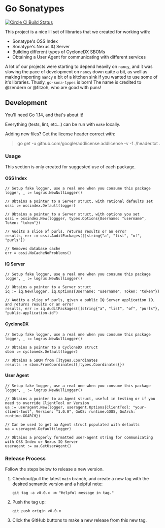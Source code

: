# Go Sonatypes

<a href="https://circleci.com/gh/sonatype-nexus-community/go-sona-types"><img src="https://circleci.com/gh/sonatype-nexus-community/go-sona-types.svg?style=shield" alt="Circle CI Build Status"></img></a>

This project is a nice lil set of libraries that we created for working with:

- Sonatype's OSS Index
- Sonatype's Nexus IQ Server
- Building different types of CycloneDX SBOMs
- Obtaining a User Agent for communicating with different services

A lot of our projects were starting to depend heavily on `nancy`, and it was slowing the pace of development on `nancy` down quite a bit, as well as making importing `nancy` a bit of a kitchen sink if you wanted to use some of it's libraries. Thusly, `go-sona-types` is born! The name is credited to @zendern or @fitzoh, who are good with puns!

## Development

You'll need Go 1.14, and that's about it!

Everything (tests, lint, etc...) can be run with `make` locally.

Adding new files? Get the license header correct with:

> go get -u github.com/google/addlicense
> addlicense -v -f ./header.txt .

### Usage

This section is only created for suggested use of each package.

#### OSS Index

```golang
// Setup fake logger, use a real one when you consume this package
logger, _ := logrus.NewNullLogger()

// Obtains a pointer to a Server struct, with rational defaults set
ossi := ossindex.Default(logger)

// Obtains a pointer to a Server struct, with options you set
ossi = ossindex.New(loggger, types.Options{Username: "username", Token: "token"})

// Audits a slice of purls, returns results or an error
results, err := ossi.AuditPackages([]string{"a", "list", "of", "purls"})

// Removes database cache
err = ossi.NoCacheNoProblems()
```

#### IQ Server

```golang
// Setup fake logger, use a real one when you consume this package
logger, _ := logrus.NewNullLogger()

// Obtains a pointer to a Server struct
iq := iq.New(logger, iq.Options{Username: "username", Token: "token"})

// Audits a slice of purls, given a public IQ Server application ID, and returns results or an error
results, err := iq.AuditPackages([]string{"a", "list", "of", "purls"}, "public-application-id")
```

#### CycloneDX

```golang
// Setup fake logger, use a real one when you consume this package
logger, _ := logrus.NewNullLogger()

// Obtains a pointer to a CycloneDX struct
sbom := cyclonedx.Default(logger)

// Obtains a SBOM from []types.Coordinates
results := sbom.FromCoordinates([]types.Coordinates{})
```

#### User Agent

```golang
// Setup fake logger, use a real one when you consume this package
logger, _ := logrus.NewNullLogger()

// Obtains a pointer to aa Agent struct, useful in testing or if you need to override ClientTool or Version
ua := useragent.New(logger, useragent.Options{ClientTool: "your-client-tool", Version: "1.0.0", GoOS: runtime.GOOS, GoArch: runtime.GOARCH})

// Can be used to get aa Agent struct populated with defaults
ua = useragent.Default(logger)

// Obtains a properly formatted user-agent string for communicating with OSS Index or Nexus IQ Server
useragent := ua.GetUserAgent()
```

### Release Process

Follow the steps below to release a new version.

  1. Checkout/pull the latest `main` branch, and create a new tag with the desired semantic version and a helpful note:
  
         git tag -a v0.0.x -m "Helpful message in tag."
         
  2. Push the tag up:
  
         git push origin v0.0.x
         
  3. Click the GitHub buttons to make a new release from this new tag. 
